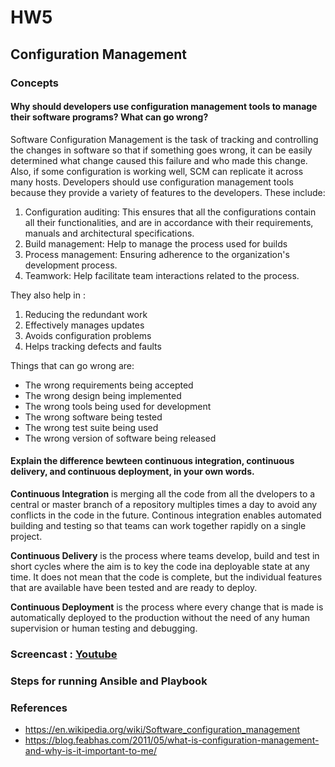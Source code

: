 # HW5
## Configuration Management   

### Concepts  
#### Why should developers use configuration management tools to manage their software programs? What can go wrong?  
Software Configuration Management is the task of tracking and controlling the changes in software so that if something goes wrong, it can be easily determined what change caused this failure and who made this change. Also, if some configuration is working well, SCM can replicate it across many hosts. Developers should use configuration management tools because they provide a variety of features to the developers. These include: 
  1. Configuration auditing: This ensures that all the configurations contain all their functionalities, and are in accordance with their requirements, manuals and architectural specifications.
  2. Build management: Help to manage the process used for builds
  3. Process management: Ensuring adherence to the organization's development process. 
  4. Teamwork: Help facilitate team interactions related to the process.  
  
They also help in :
  1. Reducing the redundant work
  2. Effectively manages updates
  3. Avoids configuration problems 
  4. Helps tracking defects and faults  
  
Things that can go wrong are: 
  * The wrong requirements being accepted
  * The wrong design being implemented
  * The wrong tools being used for development
  * The wrong software being tested
  * The wrong test suite being used
  * The wrong version of software being released




#### Explain the difference bewteen continuous integration, continuous delivery, and continuous deployment, in your own words.  
**Continuous Integration** is merging all the code from all the dvelopers to a central or master branch of a repository multiples times a day to avoid any conflicts in the code in the future. Continous integration enables automated building and testing so that teams can work together rapidly on a single project.

**Continuous Delivery** is the process where teams develop, build and test in short cycles where the aim is to key the code ina deployable state at any time. It does not mean that the code is complete, but the individual features that are available have been tested and are ready to deploy.

**Continuous Deployment** is the process where every change that is made is automatically deployed to the production without the need of any human supervision or human testing and debugging.

### Screencast : [Youtube](https://www.youtube.com/placeholder)  

### Steps for running Ansible and Playbook  


### References
  * https://en.wikipedia.org/wiki/Software_configuration_management
  * https://blog.feabhas.com/2011/05/what-is-configuration-management-and-why-is-it-important-to-me/
